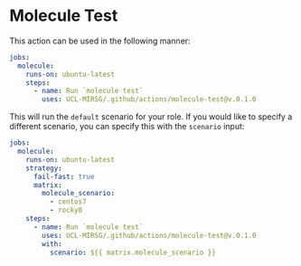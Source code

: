 # Molecule Test

This action can be used in the following manner:

```yaml
jobs:
  molecule:
    runs-on: ubuntu-latest
    steps:
      - name: Run `molecule test`
        uses: UCL-MIRSG/.github/actions/molecule-test@v.0.1.0
```

This will run the `default` scenario for your role. If you would like to specify a different
scenario, you can specify this with the `scenario` input:

```yaml
jobs:
  molecule:
    runs-on: ubuntu-latest
    strategy:
      fail-fast: true
      matrix:
        molecule_scenario:
          - centos7
          - rocky8
    steps:
      - name: Run `molecule test`
        uses: UCL-MIRSG/.github/actions/molecule-test@v.0.1.0
        with:
          scenario: ${{ matrix.molecule_scenario }}
```
